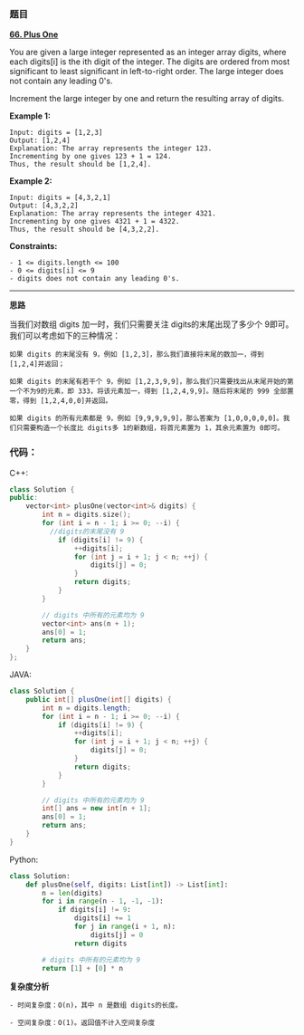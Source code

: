 ### 题目

 **[66. Plus One](https://leetcode-cn.com/problems/plus-one/)** 
 
 You are given a large integer represented as an integer array digits, where each digits[i] is the ith digit of the integer. The digits are ordered from most significant to least significant in left-to-right order. The large integer does not contain any leading 0's.

Increment the large integer by one and return the resulting array of digits.

 

**Example 1:**
```
Input: digits = [1,2,3]
Output: [1,2,4]
Explanation: The array represents the integer 123.
Incrementing by one gives 123 + 1 = 124.
Thus, the result should be [1,2,4].
```

**Example 2:**
```
Input: digits = [4,3,2,1]
Output: [4,3,2,2]
Explanation: The array represents the integer 4321.
Incrementing by one gives 4321 + 1 = 4322.
Thus, the result should be [4,3,2,2].
```

**Constraints:**

    - 1 <= digits.length <= 100
    - 0 <= digits[i] <= 9
    - digits does not contain any leading 0's.

-------------------------------------------

 
 **思路**

当我们对数组 digits 加一时，我们只需要关注 digits的末尾出现了多少个 9即可。我们可以考虑如下的三种情况：

    如果 digits 的末尾没有 9，例如 [1,2,3]，那么我们直接将末尾的数加一，得到 [1,2,4]并返回；

    如果 digits 的末尾有若干个 9，例如 [1,2,3,9,9]，那么我们只需要找出从末尾开始的第一个不为9的元素，即 333，将该元素加一，得到 [1,2,4,9,9]。随后将末尾的 999 全部置零，得到 [1,2,4,0,0]并返回。

    如果 digits 的所有元素都是 9，例如 [9,9,9,9,9]，那么答案为 [1,0,0,0,0,0]。我们只需要构造一个长度比 digits多 1的新数组，将首元素置为 1，其余元素置为 0即可。
    
    
  ### 代码：

C++: 

```C++
class Solution {
public:
    vector<int> plusOne(vector<int>& digits) {
        int n = digits.size();
        for (int i = n - 1; i >= 0; --i) {
          //digits的末尾没有 9
            if (digits[i] != 9) {
                ++digits[i];
                for (int j = i + 1; j < n; ++j) {
                    digits[j] = 0;
                }
                return digits;
            }
        }

        // digits 中所有的元素均为 9
        vector<int> ans(n + 1);
        ans[0] = 1;
        return ans;
    }
};
```


JAVA: 

```Java
class Solution {
    public int[] plusOne(int[] digits) {
        int n = digits.length;
        for (int i = n - 1; i >= 0; --i) {
            if (digits[i] != 9) {
                ++digits[i];
                for (int j = i + 1; j < n; ++j) {
                    digits[j] = 0;
                }
                return digits;
            }
        }

        // digits 中所有的元素均为 9
        int[] ans = new int[n + 1];
        ans[0] = 1;
        return ans;
    }
}
```



Python: 

```Python
class Solution:
    def plusOne(self, digits: List[int]) -> List[int]:
        n = len(digits)
        for i in range(n - 1, -1, -1):
            if digits[i] != 9:
                digits[i] += 1
                for j in range(i + 1, n):
                    digits[j] = 0
                return digits

        # digits 中所有的元素均为 9
        return [1] + [0] * n
```
    
**复杂度分析**

    - 时间复杂度：O(n)，其中 n 是数组 digits的长度。

    - 空间复杂度：O(1)。返回值不计入空间复杂度

